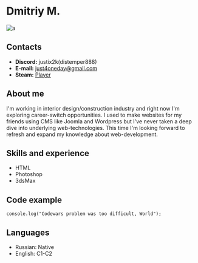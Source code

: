 # Dmitriy M.
![a](https://user-images.githubusercontent.com/119881910/206926768-46fe0a3b-4378-453f-a622-5db157ea2470.jpg)

## Contacts
* __Discord:__ justix2k(distemper888)
* __E-mail:__ just4oneday@gmail.com
* __Steam:__ [Player](https://steamcommunity.com/profiles/76561198028818472/)

## About me
I'm working in interior design/construction industry and right now I'm exploring career-switch opportunities. I used to make websites for my friends using CMS like Joomla and Wordpress but I've never taken a deep dive into underlying web-technologies. This time I'm looking forward to refresh and expand my knowledge about web-development.

## Skills and experience
* HTML
* Photoshop
* 3dsMax

## Code example
`console.log("Codewars problem was too difficult, World");`

## Languages
* Russian: Native
* English: C1-C2
